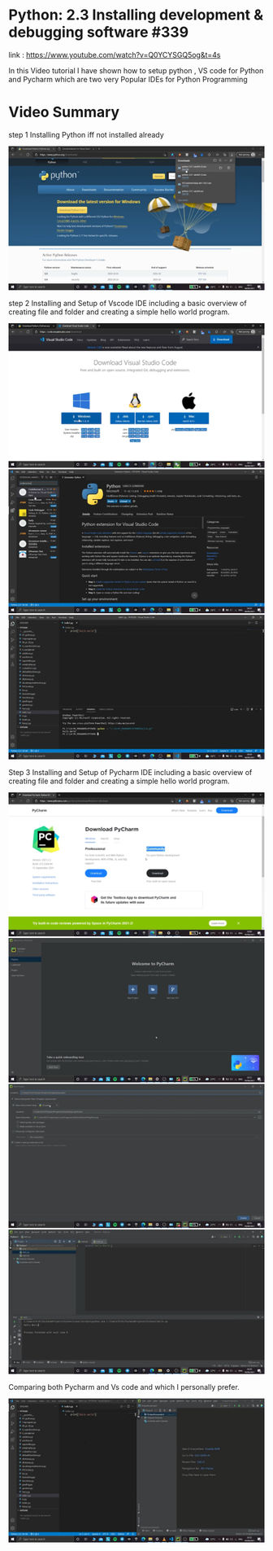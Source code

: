  # Python: 2.3 Installing development & debugging software #339 

link : https://www.youtube.com/watch?v=Q0YCYSGQ5og&t=4s

 In this Video tutorial I have shown how to setup python ,  VS code for Python and Pycharm which are two very Popular IDEs for Python Programming 
# Video Summary
 step 1 Installing Python iff not installed already 
 
 <img src="procedure screenshots/Python.png"  style="max-width: 100%; height: auto;"/>



 step 2 Installing and Setup of Vscode IDE including a basic overview of creating file and folder and creating a simple hello world program.
 
 
 <img src="procedure screenshots/vs code step 1.png"  style="max-width: 100%; height: auto;"/>
 
 <img src="procedure screenshots/vs code step 2.png"  style="max-width: 100%; height: auto;"/>
 
 <img src="procedure screenshots/vs code step 3.png"  style="max-width: 100%; height: auto;"/>
 

 Step 3 Installing and Setup of Pycharm IDE including a basic overview of creating file and folder and creating a simple hello world program.
 
 
 <img src="procedure screenshots/pycharm step 1.png"  style="max-width: 100%; height: auto;"/>
 
 <img src="procedure screenshots/pycharm step 2.png"  style="max-width: 100%; height: auto;"/>
 
 <img src="procedure screenshots/pycharm step 3.png"  style="max-width: 100%; height: auto;"/>
 
 <img src="procedure screenshots/pycharm step 4.png"  style="max-width: 100%; height: auto;"/>


Comparing both Pycharm and Vs code and which I personally prefer.


<img src="procedure screenshots/comparison.png"  style="max-width: 100%; height: auto;"/>

